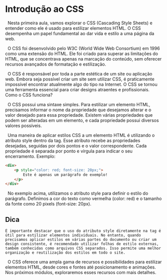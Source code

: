 # Introdução ao CSS

&nbsp; Nesta primeira aula, vamos explorar o CSS (Cascading Style Sheets) e entender como ele é usado para estilizar elementos HTML. O CSS desempenha um papel fundamental ao dar vida e estilo a uma página da web.

&nbsp; O CSS foi desenvolvido pelo W3C (World Wide Web Consortium) em 1996 como uma extensão do HTML. Ele foi criado para superar as limitações do HTML, que se concentrava apenas na marcação do conteúdo, sem oferecer recursos avançados de formatação e estilização.

&nbsp; O CSS é responsável por toda a parte estética de um site ou aplicação web. Embora seja possível criar um site sem utilizar CSS, é praticamente impossível encontrar atualmente algo do tipo na Internet. O CSS se tornou uma ferramenta essencial para criar designs atraentes e profissionais.
Como o CSS funciona?

&nbsp; O CSS possui uma sintaxe simples. Para estilizar um elemento HTML, precisamos informar o nome da propriedade que desejamos alterar e o valor desejado para essa propriedade. Existem várias propriedades que podem ser alteradas em um elemento, e cada propriedade possui diversos valores possíveis.

&nbsp; Uma maneira de aplicar estilos CSS a um elemento HTML é utilizando o atributo style dentro da tag. Esse atributo recebe as propriedades desejadas, seguidas por dois pontos e o valor correspondente. Cada propriedade é separada por ponto e vírgula para indicar o seu encerramento.
Exemplo:

``` html
<div>
    <p style="color: red; font-size: 20px;">
        Este é apenas um parágrafo de exemplo!
    </p>
</div>
```

&nbsp; No exemplo acima, utilizamos o atributo style para definir o estilo do parágrafo. Definimos a cor do texto como vermelha (color: red) e o tamanho da fonte como 20 pixels (font-size: 20px).

## Dica

    É importante destacar que o uso do atributo style diretamente na tag é útil para estilizar elementos individuais. No entanto, quando precisamos aplicar estilos em várias partes do documento ou criar um design consistente, é recomendado utilizar folhas de estilo externas, também conhecidas como arquivos CSS separados. Isso permite uma melhor organização e reutilização dos estilos em todo o site.

&nbsp; O CSS oferece uma ampla gama de recursos e possibilidades para estilizar elementos HTML, desde cores e fontes até posicionamento e animações. Nos próximos módulos, exploraremos esses recursos com mais detalhes.